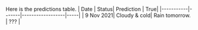 Here is the predictions table.
| Date      | Status| Prediction       | True|
|-----------|-------|------------------|-----|
| 9 Nov 2021| Cloudy & cold| Rain tomorrow.   | ??? |
